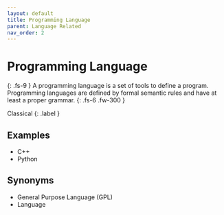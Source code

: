```yaml
---
layout: default
title: Programming Language
parent: Language Related 
nav_order: 2
---
```


# Programming Language
{: .fs-9 }
A programming language is a set of tools to define a program. Programming languages are defined by formal semantic rules and have at least a proper grammar. 
{: .fs-6 .fw-300 }

Classical
{: .label }

<!-- ## Full Definition

tbd. -->

## Examples

- C++
- Python

## Synonyms

- General Purpose Language (GPL)
- Language

<!-- ## Related Terms

## Sources
1.  -->
